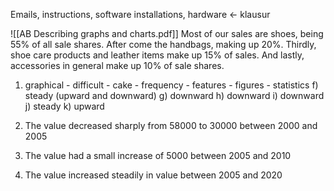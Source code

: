 Emails, instructions, software installations, hardware <- klausur

![[AB Describing graphs and charts.pdf]]
Most of our sales are shoes, being 55% of all sale shares. After come the handbags, making up 20%. Thirdly, shoe care products and leather items make up 15% of sales. And lastly, accessories in general make up 10% of sale shares.

1. graphical - difficult - cake - frequency - features - figures - statistics
   f) steady (upward and downward)
   g) downward
   h) downward
   i) downward
   j) steady
   k) upward

1. The value decreased sharply from 58000 to 30000 between 2000 and 2005
2. The value had a small increase of 5000 between 2005 and 2010
3. The value increased steadily in value between 2005 and 2020